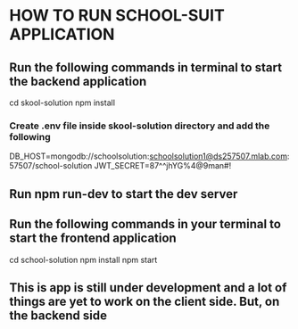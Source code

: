 # HOW TO RUN SCHOOL-SUIT APPLICATION

## Run the following commands in terminal to start the **backend application**
cd skool-solution
npm install
### Create **.env** file inside skool-solution directory and add the following

DB_HOST=mongodb://schoolsolution:schoolsolution1@ds257507.mlab.com:57507/school-solution
JWT_SECRET=87^^jhYG%4@9man#!

## Run **npm run-dev** to start the dev server

## Run the following commands in your terminal to start the frontend application

cd school-solution
npm install
npm start

## This is app is still under development and a lot of things are yet to work on the client side. But, on the backend side 